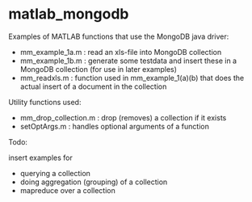 # matlab_mongodb
Examples of MATLAB functions that use the MongoDB java driver:
* mm_example_1a.m : read an xls-file into MongoDB collection
* mm_example_1b.m : generate some testdata and insert these in a MongoDB collection (for use in later examples)
* mm_readxls.m : function used in mm_example_1(a)(b) that does the actual insert of a document in the collection

Utility functions used:
* mm_drop_collection.m : drop (removes) a collection if it exists
* setOptArgs.m : handles optional arguments of a function

Todo:

insert examples for
* querying a collection 
* doing aggregation (grouping) of a collection
* mapreduce over a collection


